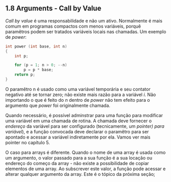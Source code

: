 ## 1.8 Arguments - Call by Value

_Call by value_ é uma responsabilidade e não um ativo. Normalmente é mais comum em programas compactos com menos variáveis, porquê paramêtros podem ser tratados variáveis locais nas chamadas. Um exemplo de _power_:

~~~C
int power (int base, int n)
{
    int p; 

    for (p = 1; n > 0; --n)
        p = p * base;
    return p; 
} 
~~~

O paramêtro n é usado como uma variável temporária e seu contator negativo até se tornar zero; não existe mais razão para a variável _i_. Não importando o que é feito do _n_ dentro de _power_ não tem efeito para o argumento que _power_ foi originalmente chamada. 

Quando necessário, é possível adminstrar para uma função para modificar uma variável em uma chamada de rotina. A chamada deve fornecer o _endereço_ da variável para ser configurado (tecnicamente, um _pointer) para variável_), e a função convocada deve declarar o paramêtro para ser apontado e acessar a variável indiretamente por ela. Vamos ver mais pointer no capítulo 5. 

O caso para arrays é diferente. Quando o nome de uma array é usada como um argumento, o valor passado para a sua função é a sua locação ou endereço do começo da array - não existe a possibilidade de copiar elementos de uma array. Ao subscrever este valor, a função pode acessar e alterar qualquer argumento da array. Este é o tópico da próxima seção; 


